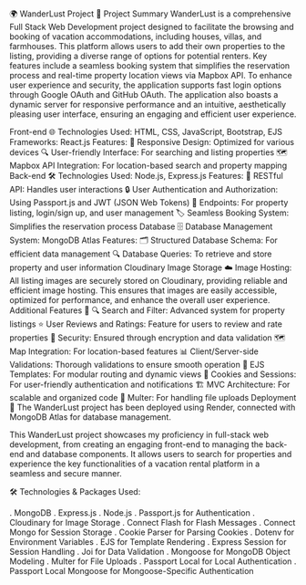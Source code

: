 🌍 WanderLust Project 🏡
Project Summary
WanderLust is a comprehensive Full Stack Web Development project designed to facilitate the browsing and booking of vacation accommodations, including houses, villas, and farmhouses. This platform allows users to add their own properties to the listing, providing a diverse range of options for potential renters. Key features include a seamless booking system that simplifies the reservation process and real-time property location views via Mapbox API. To enhance user experience and security, the application supports fast login options through Google OAuth and GitHub OAuth. The application also boasts a dynamic server for responsive performance and an intuitive, aesthetically pleasing user interface, ensuring an engaging and efficient user experience.

Front-end 🌐
Technologies Used: HTML, CSS, JavaScript, Bootstrap, EJS
Frameworks: React.js
Features:
📱 Responsive Design: Optimized for various devices
🔍 User-friendly Interface: For searching and listing properties
🗺️ Mapbox API Integration: For location-based search and property mapping
Back-end 🛠️
Technologies Used: Node.js, Express.js
Features:
🧩 RESTful API: Handles user interactions
🔒 User Authentication and Authorization: Using Passport.js and JWT (JSON Web Tokens)
📄 Endpoints: For property listing, login/sign up, and user management
🏷️ Seamless Booking System: Simplifies the reservation process
Database 🗄️
Database Management System: MongoDB Atlas
Features:
🗂️ Structured Database Schema: For efficient data management
🔍 Database Queries: To retrieve and store property and user information
Cloudinary Image Storage ☁️
Image Hosting: All listing images are securely stored on Cloudinary, providing reliable and efficient image hosting. This ensures that images are easily accessible, optimized for performance, and enhance the overall user experience.
Additional Features 🌟
🔍 Search and Filter: Advanced system for property listings
⭐ User Reviews and Ratings: Feature for users to review and rate properties
🔐 Security: Ensured through encryption and data validation
🗺️ Map Integration: For location-based features
📊 Client/Server-side Validations: Thorough validations to ensure smooth operation
🎨 EJS Templates: For modular routing and dynamic views
🍪 Cookies and Sessions: For user-friendly authentication and notifications
🏗️ MVC Architecture: For scalable and organized code
💾 Multer: For handling file uploads
Deployment 🚀
The WanderLust project has been deployed using Render, connected with MongoDB Atlas for database management.

This WanderLust project showcases my proficiency in full-stack web development, from creating an engaging front-end to managing the back-end and database components. It allows users to search for properties and experience the key functionalities of a vacation rental platform in a seamless and secure manner.

🛠️ Technologies & Packages Used:

. MongoDB
. Express.js
. Node.js
. Passport.js for Authentication
. Cloudinary for Image Storage
. Connect Flash for Flash Messages
. Connect Mongo for Session Storage
. Cookie Parser for Parsing Cookies
. Dotenv for Environment Variables
. EJS for Template Rendering
. Express Session for Session Handling
. Joi for Data Validation
. Mongoose for MongoDB Object Modeling
. Multer for File Uploads
. Passport Local for Local Authentication
. Passport Local Mongoose for Mongoose-Specific Authentication
